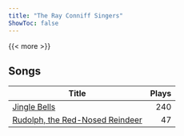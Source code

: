 ```yaml
---
title: "The Ray Conniff Singers"
ShowToc: false
---
```


{{< more >}}

## Songs
Title | Plays 
----- | -----: 
[Jingle Bells](/songs/jingle-bells) | 240
[Rudolph, the Red-Nosed Reindeer](/songs/rudolph-the-red-nosed-reindeer) | 47

